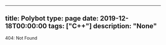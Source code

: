 
---
title: Polybot
type: page
date: 2019-12-18T00:00:00
tags: ["C++"]
description: "None"
---


404: Not Found